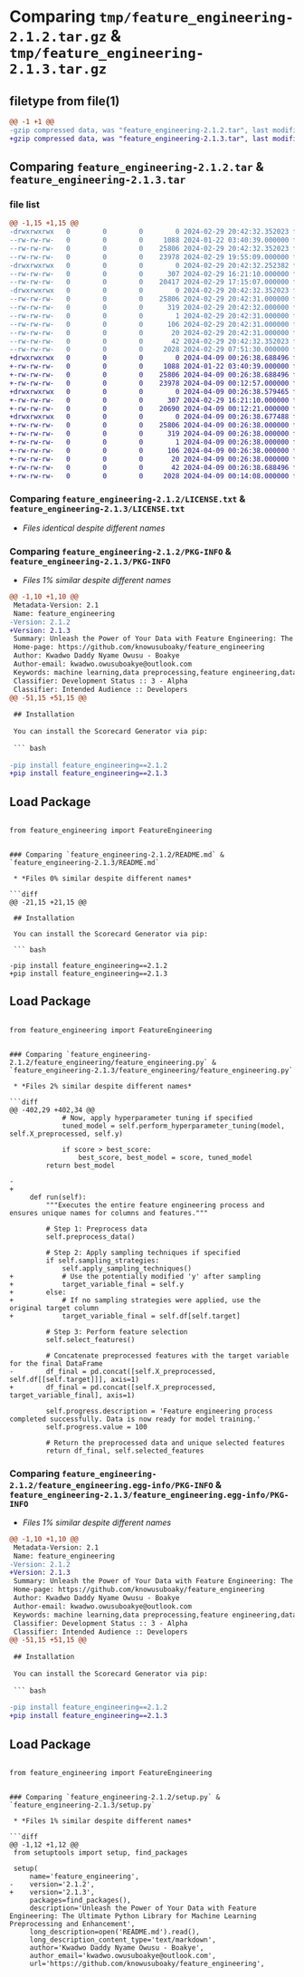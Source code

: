 # Comparing `tmp/feature_engineering-2.1.2.tar.gz` & `tmp/feature_engineering-2.1.3.tar.gz`

## filetype from file(1)

```diff
@@ -1 +1 @@
-gzip compressed data, was "feature_engineering-2.1.2.tar", last modified: Thu Feb 29 20:42:32 2024, max compression
+gzip compressed data, was "feature_engineering-2.1.3.tar", last modified: Tue Apr  9 00:26:38 2024, max compression
```

## Comparing `feature_engineering-2.1.2.tar` & `feature_engineering-2.1.3.tar`

### file list

```diff
@@ -1,15 +1,15 @@
-drwxrwxrwx   0        0        0        0 2024-02-29 20:42:32.352023 feature_engineering-2.1.2/
--rw-rw-rw-   0        0        0     1088 2024-01-22 03:40:39.000000 feature_engineering-2.1.2/LICENSE.txt
--rw-rw-rw-   0        0        0    25806 2024-02-29 20:42:32.352023 feature_engineering-2.1.2/PKG-INFO
--rw-rw-rw-   0        0        0    23978 2024-02-29 19:55:09.000000 feature_engineering-2.1.2/README.md
-drwxrwxrwx   0        0        0        0 2024-02-29 20:42:32.252382 feature_engineering-2.1.2/feature_engineering/
--rw-rw-rw-   0        0        0      307 2024-02-29 16:21:10.000000 feature_engineering-2.1.2/feature_engineering/__init__.py
--rw-rw-rw-   0        0        0    20417 2024-02-29 17:15:07.000000 feature_engineering-2.1.2/feature_engineering/feature_engineering.py
-drwxrwxrwx   0        0        0        0 2024-02-29 20:42:32.352023 feature_engineering-2.1.2/feature_engineering.egg-info/
--rw-rw-rw-   0        0        0    25806 2024-02-29 20:42:31.000000 feature_engineering-2.1.2/feature_engineering.egg-info/PKG-INFO
--rw-rw-rw-   0        0        0      319 2024-02-29 20:42:32.000000 feature_engineering-2.1.2/feature_engineering.egg-info/SOURCES.txt
--rw-rw-rw-   0        0        0        1 2024-02-29 20:42:31.000000 feature_engineering-2.1.2/feature_engineering.egg-info/dependency_links.txt
--rw-rw-rw-   0        0        0      106 2024-02-29 20:42:31.000000 feature_engineering-2.1.2/feature_engineering.egg-info/requires.txt
--rw-rw-rw-   0        0        0       20 2024-02-29 20:42:31.000000 feature_engineering-2.1.2/feature_engineering.egg-info/top_level.txt
--rw-rw-rw-   0        0        0       42 2024-02-29 20:42:32.352023 feature_engineering-2.1.2/setup.cfg
--rw-rw-rw-   0        0        0     2028 2024-02-29 07:51:30.000000 feature_engineering-2.1.2/setup.py
+drwxrwxrwx   0        0        0        0 2024-04-09 00:26:38.688496 feature_engineering-2.1.3/
+-rw-rw-rw-   0        0        0     1088 2024-01-22 03:40:39.000000 feature_engineering-2.1.3/LICENSE.txt
+-rw-rw-rw-   0        0        0    25806 2024-04-09 00:26:38.688496 feature_engineering-2.1.3/PKG-INFO
+-rw-rw-rw-   0        0        0    23978 2024-04-09 00:12:57.000000 feature_engineering-2.1.3/README.md
+drwxrwxrwx   0        0        0        0 2024-04-09 00:26:38.579465 feature_engineering-2.1.3/feature_engineering/
+-rw-rw-rw-   0        0        0      307 2024-02-29 16:21:10.000000 feature_engineering-2.1.3/feature_engineering/__init__.py
+-rw-rw-rw-   0        0        0    20690 2024-04-09 00:12:21.000000 feature_engineering-2.1.3/feature_engineering/feature_engineering.py
+drwxrwxrwx   0        0        0        0 2024-04-09 00:26:38.677488 feature_engineering-2.1.3/feature_engineering.egg-info/
+-rw-rw-rw-   0        0        0    25806 2024-04-09 00:26:38.000000 feature_engineering-2.1.3/feature_engineering.egg-info/PKG-INFO
+-rw-rw-rw-   0        0        0      319 2024-04-09 00:26:38.000000 feature_engineering-2.1.3/feature_engineering.egg-info/SOURCES.txt
+-rw-rw-rw-   0        0        0        1 2024-04-09 00:26:38.000000 feature_engineering-2.1.3/feature_engineering.egg-info/dependency_links.txt
+-rw-rw-rw-   0        0        0      106 2024-04-09 00:26:38.000000 feature_engineering-2.1.3/feature_engineering.egg-info/requires.txt
+-rw-rw-rw-   0        0        0       20 2024-04-09 00:26:38.000000 feature_engineering-2.1.3/feature_engineering.egg-info/top_level.txt
+-rw-rw-rw-   0        0        0       42 2024-04-09 00:26:38.688496 feature_engineering-2.1.3/setup.cfg
+-rw-rw-rw-   0        0        0     2028 2024-04-09 00:14:08.000000 feature_engineering-2.1.3/setup.py
```

### Comparing `feature_engineering-2.1.2/LICENSE.txt` & `feature_engineering-2.1.3/LICENSE.txt`

 * *Files identical despite different names*

### Comparing `feature_engineering-2.1.2/PKG-INFO` & `feature_engineering-2.1.3/PKG-INFO`

 * *Files 1% similar despite different names*

```diff
@@ -1,10 +1,10 @@
 Metadata-Version: 2.1
 Name: feature_engineering
-Version: 2.1.2
+Version: 2.1.3
 Summary: Unleash the Power of Your Data with Feature Engineering: The Ultimate Python Library for Machine Learning Preprocessing and Enhancement
 Home-page: https://github.com/knowusuboaky/feature_engineering
 Author: Kwadwo Daddy Nyame Owusu - Boakye
 Author-email: kwadwo.owusuboakye@outlook.com
 Keywords: machine learning,data preprocessing,feature engineering,data transformation,data cleaning,outlier handling,imputation,scaling,one-hot encoding,feature selection,variance threshold,correlation filtering,embedded methods,wrapper methods,class imbalance,sampling techniques,hyperparameter tuning,model optimization,categorical data processing,numeric data processing,date feature extraction,custom transformers,Python,data science,predictive modeling,classification,regression,ML workflows,data analysis,data enrichment,model performance improvement
 Classifier: Development Status :: 3 - Alpha
 Classifier: Intended Audience :: Developers
@@ -51,15 +51,15 @@
 
 ## Installation
 
 You can install the Scorecard Generator via pip:
 
 ``` bash
 
-pip install feature_engineering==2.1.2
+pip install feature_engineering==2.1.3
 ```
 
 ## Load Package
 ``` bash
 
 from feature_engineering import FeatureEngineering
 ```
```

### Comparing `feature_engineering-2.1.2/README.md` & `feature_engineering-2.1.3/README.md`

 * *Files 0% similar despite different names*

```diff
@@ -21,15 +21,15 @@
 
 ## Installation
 
 You can install the Scorecard Generator via pip:
 
 ``` bash
 
-pip install feature_engineering==2.1.2
+pip install feature_engineering==2.1.3
 ```
 
 ## Load Package
 ``` bash
 
 from feature_engineering import FeatureEngineering
 ```
```

### Comparing `feature_engineering-2.1.2/feature_engineering/feature_engineering.py` & `feature_engineering-2.1.3/feature_engineering/feature_engineering.py`

 * *Files 2% similar despite different names*

```diff
@@ -402,29 +402,34 @@
             # Now, apply hyperparameter tuning if specified
             tuned_model = self.perform_hyperparameter_tuning(model, self.X_preprocessed, self.y)
 
             if score > best_score:
                 best_score, best_model = score, tuned_model
         return best_model    
     
-
+        
     def run(self):
         """Executes the entire feature engineering process and ensures unique names for columns and features."""
 
         # Step 1: Preprocess data
         self.preprocess_data()
 
         # Step 2: Apply sampling techniques if specified
         if self.sampling_strategies:
             self.apply_sampling_techniques()
+            # Use the potentially modified 'y' after sampling
+            target_variable_final = self.y
+        else:
+            # If no sampling strategies were applied, use the original target column
+            target_variable_final = self.df[self.target]
 
         # Step 3: Perform feature selection
         self.select_features()
 
         # Concatenate preprocessed features with the target variable for the final DataFrame
-        df_final = pd.concat([self.X_preprocessed, self.df[[self.target]]], axis=1)
+        df_final = pd.concat([self.X_preprocessed, target_variable_final], axis=1)
 
         self.progress.description = 'Feature engineering process completed successfully. Data is now ready for model training.'
         self.progress.value = 100
 
         # Return the preprocessed data and unique selected features
         return df_final, self.selected_features
```

### Comparing `feature_engineering-2.1.2/feature_engineering.egg-info/PKG-INFO` & `feature_engineering-2.1.3/feature_engineering.egg-info/PKG-INFO`

 * *Files 1% similar despite different names*

```diff
@@ -1,10 +1,10 @@
 Metadata-Version: 2.1
 Name: feature_engineering
-Version: 2.1.2
+Version: 2.1.3
 Summary: Unleash the Power of Your Data with Feature Engineering: The Ultimate Python Library for Machine Learning Preprocessing and Enhancement
 Home-page: https://github.com/knowusuboaky/feature_engineering
 Author: Kwadwo Daddy Nyame Owusu - Boakye
 Author-email: kwadwo.owusuboakye@outlook.com
 Keywords: machine learning,data preprocessing,feature engineering,data transformation,data cleaning,outlier handling,imputation,scaling,one-hot encoding,feature selection,variance threshold,correlation filtering,embedded methods,wrapper methods,class imbalance,sampling techniques,hyperparameter tuning,model optimization,categorical data processing,numeric data processing,date feature extraction,custom transformers,Python,data science,predictive modeling,classification,regression,ML workflows,data analysis,data enrichment,model performance improvement
 Classifier: Development Status :: 3 - Alpha
 Classifier: Intended Audience :: Developers
@@ -51,15 +51,15 @@
 
 ## Installation
 
 You can install the Scorecard Generator via pip:
 
 ``` bash
 
-pip install feature_engineering==2.1.2
+pip install feature_engineering==2.1.3
 ```
 
 ## Load Package
 ``` bash
 
 from feature_engineering import FeatureEngineering
 ```
```

### Comparing `feature_engineering-2.1.2/setup.py` & `feature_engineering-2.1.3/setup.py`

 * *Files 1% similar despite different names*

```diff
@@ -1,12 +1,12 @@
 from setuptools import setup, find_packages
 
 setup(
     name='feature_engineering',
-    version='2.1.2',
+    version='2.1.3',
     packages=find_packages(),
     description='Unleash the Power of Your Data with Feature Engineering: The Ultimate Python Library for Machine Learning Preprocessing and Enhancement',
     long_description=open('README.md').read(),
     long_description_content_type='text/markdown',
     author='Kwadwo Daddy Nyame Owusu - Boakye',
     author_email='kwadwo.owusuboakye@outlook.com',
     url='https://github.com/knowusuboaky/feature_engineering',
```

